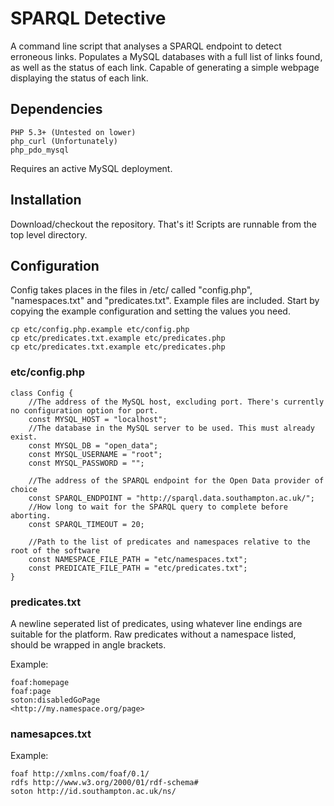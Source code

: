 SPARQL Detective
================

A command line script that analyses a SPARQL endpoint to detect erroneous links. Populates a MySQL databases with a full list of links found, as well as the status of each link. Capable of generating a simple webpage displaying the status of each link.

## Dependencies

```
PHP 5.3+ (Untested on lower)
php_curl (Unfortunately)
php_pdo_mysql
```

Requires an active MySQL deployment.

## Installation

Download/checkout the repository. That's it! Scripts are runnable from the top level directory.

## Configuration

Config takes places in the files in /etc/ called "config.php", "namespaces.txt" and "predicates.txt". Example files are included. Start by copying the example configuration and setting the values you need.

```
cp etc/config.php.example etc/config.php
cp etc/predicates.txt.example etc/predicates.php
cp etc/predicates.txt.example etc/predicates.php
```

### etc/config.php
```
class Config {
    //The address of the MySQL host, excluding port. There's currently no configuration option for port.
    const MYSQL_HOST = "localhost";
    //The database in the MySQL server to be used. This must already exist.
    const MYSQL_DB = "open_data";
    const MYSQL_USERNAME = "root";
    const MYSQL_PASSWORD = "";

    //The address of the SPARQL endpoint for the Open Data provider of choice
    const SPARQL_ENDPOINT = "http://sparql.data.southampton.ac.uk/";
    //How long to wait for the SPARQL query to complete before aborting.
    const SPARQL_TIMEOUT = 20;

    //Path to the list of predicates and namespaces relative to the root of the software
    const NAMESPACE_FILE_PATH = "etc/namespaces.txt";
    const PREDICATE_FILE_PATH = "etc/predicates.txt";
}
```

### predicates.txt

A newline seperated list of predicates, using whatever line endings are suitable for the platform. Raw predicates without a namespace listed, should be wrapped in angle brackets.

Example:
```
foaf:homepage
foaf:page
soton:disabledGoPage
<http://my.namespace.org/page>
```

### namesapces.txt

Example:
```
foaf http://xmlns.com/foaf/0.1/
rdfs http://www.w3.org/2000/01/rdf-schema#
soton http://id.southampton.ac.uk/ns/
```
